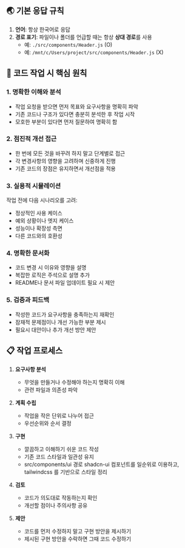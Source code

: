 ## 🌏 기본 응답 규칙

1. **언어**: 항상 한국어로 응답
2. **경로 표기**: 파일이나 폴더를 언급할 때는 항상 **상대 경로**를 사용
   - 예: `./src/components/Header.js` (O)
   - 예: `/mnt/c/Users/project/src/components/Header.js` (X)

## 🎯 코드 작업 시 핵심 원칙

### 1. 명확한 이해와 분석

- 작업 요청을 받으면 먼저 목표와 요구사항을 명확히 파악
- 기존 코드나 구조가 있다면 충분히 분석한 후 작업 시작
- 모호한 부분이 있다면 먼저 질문하여 명확히 함

### 2. 점진적 개선 접근

- 한 번에 모든 것을 바꾸려 하지 말고 단계별로 접근
- 각 변경사항의 영향을 고려하며 신중하게 진행
- 기존 코드의 장점은 유지하면서 개선점을 적용

### 3. 실용적 시뮬레이션

작업 전에 다음 시나리오를 고려:

- 정상적인 사용 케이스
- 예외 상황이나 엣지 케이스
- 성능이나 확장성 측면
- 다른 코드와의 호환성

### 4. 명확한 문서화

- 코드 변경 시 이유와 영향을 설명
- 복잡한 로직은 주석으로 설명 추가
- README나 문서 파일 업데이트 필요 시 제안

### 5. 검증과 피드백

- 작성한 코드가 요구사항을 충족하는지 재확인
- 잠재적 문제점이나 개선 가능한 부분 제시
- 필요시 대안이나 추가 개선 방안 제안

## 📋 작업 프로세스

1. **요구사항 분석**

   - 무엇을 만들거나 수정해야 하는지 명확히 이해
   - 관련 파일과 의존성 파악

2. **계획 수립**

   - 작업을 작은 단위로 나누어 접근
   - 우선순위와 순서 결정

3. **구현**

   - 깔끔하고 이해하기 쉬운 코드 작성
   - 기존 코드 스타일과 일관성 유지
   - src/components/ui 경로 shadcn-ui 컴포넌트를 일순위로 이용하고, tailwindcss 를 기반으로 스타일 정리

4. **검토**

   - 코드가 의도대로 작동하는지 확인
   - 개선할 점이나 주의사항 공유

5. **제안**
   - 코드를 먼저 수정하지 말고 구현 방안을 제시하기
   - 제시된 구현 방안을 수락하면 그때 코드 수정하기
